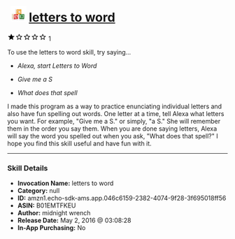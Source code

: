# &nbsp;<img src="skill_icon" alt="letters to word icon" width="36"> [letters to word](http://alexa.amazon.com/#skills/amzn1.echo-sdk-ams.app.046c6159-2382-4074-9f28-3f695018ff56)
![1 stars](../../images/ic_star_black_18dp_1x.png)![1 stars](../../images/ic_star_border_black_18dp_1x.png)![1 stars](../../images/ic_star_border_black_18dp_1x.png)![1 stars](../../images/ic_star_border_black_18dp_1x.png)![1 stars](../../images/ic_star_border_black_18dp_1x.png) 1

To use the letters to word skill, try saying...

* *Alexa, start Letters to Word*

* *Give me a S*

* *What does that spell*

I made this program as a way to practice enunciating individual letters and also have fun spelling out words.  One letter at a time, tell Alexa what letters you want.  For example, "Give me a S." or simply, "a S."   She will remember them in the order you say them.  When you are done saying letters, Alexa will say the word you spelled out when you ask, "What does that spell?"  I hope you find this skill useful and have fun with it.

***

### Skill Details

* **Invocation Name:** letters to word
* **Category:** null
* **ID:** amzn1.echo-sdk-ams.app.046c6159-2382-4074-9f28-3f695018ff56
* **ASIN:** B01EMTFKEU
* **Author:** midnight wrench
* **Release Date:** May 2, 2016 @ 03:08:28
* **In-App Purchasing:** No
